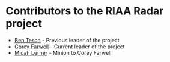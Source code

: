 # Contributors to the RIAA Radar project

* [Ben Tesch](http://bentesch.com) - Previous leader of the project
* [Corey Farwell](http://rwell.org) - Current leader of the project
* [Micah Lerner](twiter.com/micahlerner) - Minion to Corey Farwell 
